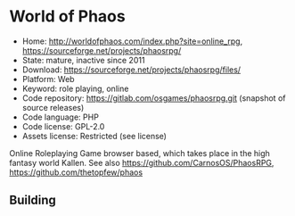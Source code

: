 # World of Phaos

- Home: http://worldofphaos.com/index.php?site=online_rpg, https://sourceforge.net/projects/phaosrpg/
- State: mature, inactive since 2011
- Download: https://sourceforge.net/projects/phaosrpg/files/
- Platform: Web
- Keyword: role playing, online
- Code repository: https://gitlab.com/osgames/phaosrpg.git (snapshot of source releases)
- Code language: PHP
- Code license: GPL-2.0
- Assets license: Restricted (see license)

Online Roleplaying Game browser based, which takes place in the high fantasy world Kallen.
See also https://github.com/CarnosOS/PhaosRPG, https://github.com/thetopfew/phaos

## Building
